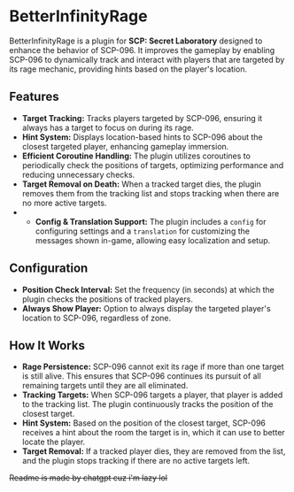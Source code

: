 # BetterInfinityRage

BetterInfinityRage is a plugin for **SCP: Secret Laboratory** designed to enhance the behavior of SCP-096. It improves the gameplay by enabling SCP-096 to dynamically track and interact with players that are targeted by its rage mechanic, providing hints based on the player's location.

## Features

- **Target Tracking:** Tracks players targeted by SCP-096, ensuring it always has a target to focus on during its rage.
- **Hint System:** Displays location-based hints to SCP-096 about the closest targeted player, enhancing gameplay immersion.
- **Efficient Coroutine Handling:** The plugin utilizes coroutines to periodically check the positions of targets, optimizing performance and reducing unnecessary checks.
- **Target Removal on Death:** When a tracked target dies, the plugin removes them from the tracking list and stops tracking when there are no more active targets.
- - **Config & Translation Support:** The plugin includes a `config` for configuring settings and a `translation` for customizing the messages shown in-game, allowing easy localization and setup.

## Configuration

- **Position Check Interval:** Set the frequency (in seconds) at which the plugin checks the positions of tracked players.
- **Always Show Player:** Option to always display the targeted player's location to SCP-096, regardless of zone.

## How It Works

- **Rage Persistence:** SCP-096 cannot exit its rage if more than one target is still alive. This ensures that SCP-096 continues its pursuit of all remaining targets until they are all eliminated.
- **Tracking Targets:** When SCP-096 targets a player, that player is added to the tracking list. The plugin continuously tracks the position of the closest target.
- **Hint System:** Based on the position of the closest target, SCP-096 receives a hint about the room the target is in, which it can use to better locate the player.
- **Target Removal:** If a tracked player dies, they are removed from the list, and the plugin stops tracking if there are no active targets left.

~~Readme is made by chatgpt cuz i'm lazy lol~~

